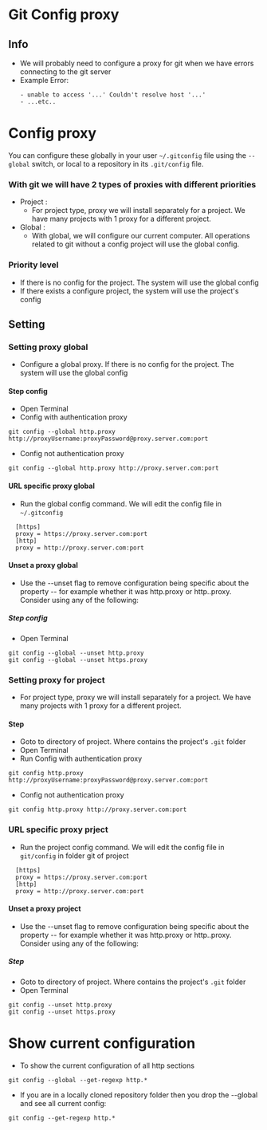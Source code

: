 # Git Config proxy

## Info

- We will probably need to configure a proxy for git when we have errors connecting to the git server
- Example Error:
  ``` 
  - unable to access '...' Couldn't resolve host '...' 
  - ...etc..
  ```

# Config proxy
You can configure these globally in your user ``~/.gitconfig`` file using the `` --global `` switch, or local to a repository in its ``.git/config`` file.

### With git we will have 2 types of proxies with different priorities
- Project :
  - For project type, proxy we will install separately for a project. We have many projects with 1 proxy for a different project.
- Global :
  - With global, we will configure our current computer. All operations related to git without a config project will use the global config.
### Priority level
 - If there is no config for the project. The system will use the global config
 - If there exists a configure project, the system will use the project's config
## Setting
### Setting proxy global
- Configure a global proxy. If there is no config for the project. The system will use the global config
#### Step config
- Open Terminal
- Config with authentication proxy
```
git config --global http.proxy http://proxyUsername:proxyPassword@proxy.server.com:port
```

- Config not authentication proxy
```
git config --global http.proxy http://proxy.server.com:port
```
#### URL specific proxy global
- Run the global config command. We will edit the config file in ```~/.gitconfig```
```
  [https]
  proxy = https://proxy.server.com:port
  [http]
  proxy = http://proxy.server.com:port
```
#### Unset a proxy global
- Use the --unset flag to remove configuration being specific about the property -- for example whether it was http.proxy or http.<url>.proxy. Consider using any of the following:
##### Step config
- Open Terminal
```
git config --global --unset http.proxy
git config --global --unset https.proxy
```
### Setting proxy for project
- For project type, proxy we will install separately for a project. We have many projects with 1 proxy for a different project.
#### Step 
- Goto to directory of project. Where contains the project's ``.git`` folder
- Open Terminal
- Run Config with authentication proxy
```
git config http.proxy http://proxyUsername:proxyPassword@proxy.server.com:port
```
- Config not authentication proxy
```
git config http.proxy http://proxy.server.com:port
```
### URL specific proxy prject
- Run the project config command. We will edit the config file in ```git/config``` in folder git of project
```
  [https]
  proxy = https://proxy.server.com:port
  [http]
  proxy = http://proxy.server.com:port
```
#### Unset a proxy project
- Use the --unset flag to remove configuration being specific about the property -- for example whether it was http.proxy or http.<url>.proxy. Consider using any of the following:
##### Step 
- Goto to directory of project. Where contains the project's ``.git`` folder
- Open Terminal
```
git config --unset http.proxy
git config --unset https.proxy
```

# Show current configuration
- To show the current configuration of all http sections
```
git config --global --get-regexp http.*
```
- If you are in a locally cloned repository folder then you drop the --global and see all current config:
```
git config --get-regexp http.*
```